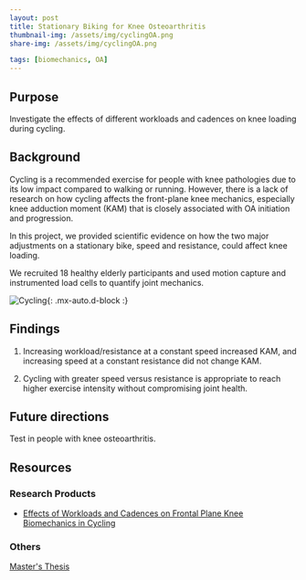 ```yaml
---
layout: post
title: Stationary Biking for Knee Osteoarthritis
thumbnail-img: /assets/img/cyclingOA.png
share-img: /assets/img/cyclingOA.png

tags: [biomechanics, OA]
---
```



## Purpose

Investigate the effects of different workloads and cadences on knee loading during cycling.

## Background

Cycling is a recommended exercise for people with knee pathologies due to its low impact compared to walking or running. However, there is a lack of research on how cycling affects the front-plane knee mechanics, especially knee adduction moment (KAM) that is closely associated with OA initiation and progression.

In this project, we provided scientific evidence on how the two major adjustments on a stationary bike, speed and resistance, could affect knee loading.

We recruited 18 healthy elderly participants and used motion capture and instrumented load cells to quantify joint mechanics.

![Cycling](/assets/img/cycling.png){: .mx-auto.d-block :}


## Findings

1. Increasing workload/resistance at a constant speed increased KAM, and increasing speed at a constant resistance did not change KAM.

2. Cycling with greater speed versus resistance is appropriate to reach higher exercise intensity without compromising joint health.

## Future directions

Test in people with knee osteoarthritis.


## Resources

### Research Products
- [Effects of Workloads and Cadences on Frontal Plane Knee Biomechanics in Cycling](https://drive.google.com/file/d/1H18CByCVhN6TMXzxOHonDgnYqf3Pe0lU/view?usp=sharing) 

### Others
[Master's Thesis](https://drive.google.com/file/d/1XZKdKJP0T3mewQtMvcYg5qHiMEJdltjy/view?usp=sharing)  

